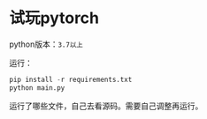 # 试玩pytorch

python版本：`3.7以上`

运行：
```python
pip install -r requirements.txt
python main.py 
```

运行了哪些文件，自己去看源码。需要自己调整再运行。
